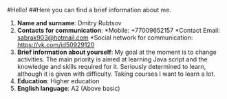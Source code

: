 #Hello!
##Here you can find a brief information about me.
1. **Name and surname**: Dmitry Rubtsov
2. **Contacts for communication**:
  *Mobile: +77009652157
  *Contact Email: sabrak903@hotmail.com
  *Social network for communication: https://vk.com/id50929120
3. **Brief information about yourself**: My goal at the moment is to change activities. The main priority is aimed at learning Java script and the knowledge and skills required for it. Seriously determined to learn, although it is given with difficulty. Taking courses I want to learn a lot.
4. **Education**: Higher education
5. **English language**: A2 (Above basic)